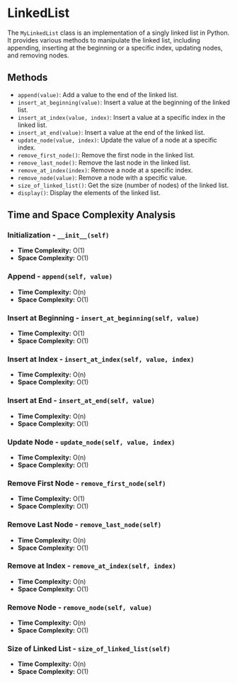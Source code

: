 # LinkedList 

The `MyLinkedList` class is an implementation of a singly linked list in Python. It provides various methods to manipulate the linked list, including appending, inserting at the beginning or a specific index, updating nodes, and removing nodes.

## Methods

- `append(value)`: Add a value to the end of the linked list.
- `insert_at_beginning(value)`: Insert a value at the beginning of the linked list.
- `insert_at_index(value, index)`: Insert a value at a specific index in the linked list.
- `insert_at_end(value)`: Insert a value at the end of the linked list.
- `update_node(value, index)`: Update the value of a node at a specific index.
- `remove_first_node()`: Remove the first node in the linked list.
- `remove_last_node()`: Remove the last node in the linked list.
- `remove_at_index(index)`: Remove a node at a specific index.
- `remove_node(value)`: Remove a node with a specific value.
- `size_of_linked_list()`: Get the size (number of nodes) of the linked list.
- `display()`: Display the elements of the linked list.


## Time and Space Complexity Analysis

### Initialization - `__init__(self)`

- **Time Complexity:** O(1)
- **Space Complexity:** O(1)

### Append - `append(self, value)`

- **Time Complexity:** O(n)
- **Space Complexity:** O(1)

### Insert at Beginning - `insert_at_beginning(self, value)`

- **Time Complexity:** O(1)
- **Space Complexity:** O(1)

### Insert at Index - `insert_at_index(self, value, index)`

- **Time Complexity:** O(n)
- **Space Complexity:** O(1)

### Insert at End - `insert_at_end(self, value)`

- **Time Complexity:** O(n)
- **Space Complexity:** O(1)

### Update Node - `update_node(self, value, index)`

- **Time Complexity:** O(n)
- **Space Complexity:** O(1)

### Remove First Node - `remove_first_node(self)`

- **Time Complexity:** O(1)
- **Space Complexity:** O(1)

### Remove Last Node - `remove_last_node(self)`

- **Time Complexity:** O(n)
- **Space Complexity:** O(1)

### Remove at Index - `remove_at_index(self, index)`

- **Time Complexity:** O(n)
- **Space Complexity:** O(1)

### Remove Node - `remove_node(self, value)`

- **Time Complexity:** O(n)
- **Space Complexity:** O(1)

### Size of Linked List - `size_of_linked_list(self)`

- **Time Complexity:** O(n)
- **Space Complexity:** O(1)
